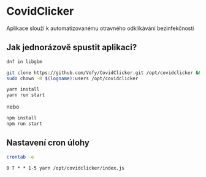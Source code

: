# CovidClicker
Aplikace slouží k automatizovanému otravného odklikávání bezinfekčnosti

## Jak jednorázově spustit aplikaci?
```bash
dnf in libgbm
```
```bash
git clone https://github.com/Vofy/CovidClicker.git /opt/covidclicker && \
sudo chown -R $(logname):users /opt/covidclicker
```

```bash
yarn install
yarn run start
```
nebo
```bash
npm install
npm run start
```

## Nastavení cron úlohy
```bash
crontab -e
```
```cron
0 7 * * 1-5 yarn /opt/covidclicker/index.js
```
